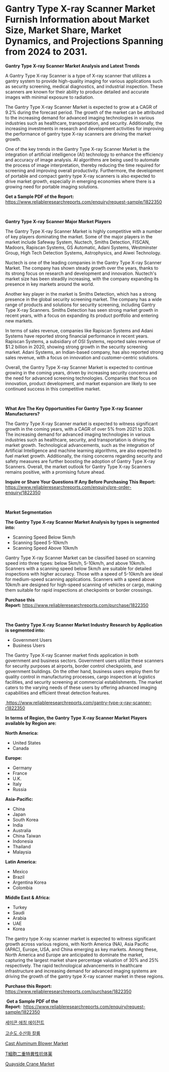 <p><h1>Gantry Type X-ray Scanner Market Furnish Information about Market Size, Market Share, Market Dynamics, and Projections Spanning from 2024 to 2031.</h1></p><p><strong>Gantry Type X-ray Scanner Market Analysis and Latest Trends</strong></p>
<p><p>A Gantry Type X-ray Scanner is a type of X-ray scanner that utilizes a gantry system to provide high-quality imaging for various applications such as security screening, medical diagnostics, and industrial inspection. These scanners are known for their ability to produce detailed and accurate images with minimal exposure to radiation.</p><p>The Gantry Type X-ray Scanner Market is expected to grow at a CAGR of 9.2% during the forecast period. The growth of the market can be attributed to the increasing demand for advanced imaging technologies in various industries such as healthcare, transportation, and security. Additionally, the increasing investments in research and development activities for improving the performance of gantry type X-ray scanners are driving the market growth.</p><p>One of the key trends in the Gantry Type X-ray Scanner Market is the integration of artificial intelligence (AI) technology to enhance the efficiency and accuracy of image analysis. AI algorithms are being used to automate the process of image interpretation, thereby reducing the time required for screening and improving overall productivity. Furthermore, the development of portable and compact gantry type X-ray scanners is also expected to drive market growth, especially in emerging economies where there is a growing need for portable imaging solutions.</p></p>
<p><strong>Get a Sample PDF of the Report:&nbsp;</strong> <a href="https://www.reliableresearchreports.com/enquiry/request-sample/1822350">https://www.reliableresearchreports.com/enquiry/request-sample/1822350</a></p>
<p>&nbsp;</p>
<p><strong>Gantry Type X-ray Scanner Major Market Players</strong></p>
<p><p>The Gantry Type X-ray Scanner Market is highly competitive with a number of key players dominating the market. Some of the major players in the market include Safeway System, Nuctech, Smiths Detection, FISCAN, Madoors, Rapiscan Systems, GS Automatic, Adani Systems, Westminster Group, High Tech Detection Systems, Astrophysics, and Aiwei Technology.</p><p>Nuctech is one of the leading companies in the Gantry Type X-ray Scanner Market. The company has shown steady growth over the years, thanks to its strong focus on research and development and innovation. Nuctech's market size has been steadily increasing, with the company expanding its presence in key markets around the world.</p><p>Another key player in the market is Smiths Detection, which has a strong presence in the global security screening market. The company has a wide range of products and solutions for security screening, including Gantry Type X-ray Scanners. Smiths Detection has seen strong market growth in recent years, with a focus on expanding its product portfolio and entering new markets.</p><p>In terms of sales revenue, companies like Rapiscan Systems and Adani Systems have reported strong financial performance in recent years. Rapiscan Systems, a subsidiary of OSI Systems, reported sales revenue of $1.2 billion in 2020, showing strong growth in the security screening market. Adani Systems, an Indian-based company, has also reported strong sales revenue, with a focus on innovation and customer-centric solutions.</p><p>Overall, the Gantry Type X-ray Scanner Market is expected to continue growing in the coming years, driven by increasing security concerns and the need for advanced screening technologies. Companies that focus on innovation, product development, and market expansion are likely to see continued success in this competitive market.</p></p>
<p>&nbsp;</p>
<p><strong>What Are The Key Opportunities For Gantry Type X-ray Scanner Manufacturers?</strong></p>
<p><p>The Gantry Type X-ray Scanner market is expected to witness significant growth in the coming years, with a CAGR of over 5% from 2021 to 2026. The increasing demand for advanced imaging technologies in various industries such as healthcare, security, and transportation is driving the market growth. Technological advancements, such as the integration of Artificial Intelligence and machine learning algorithms, are also expected to fuel market growth. Additionally, the rising concerns regarding security and safety measures are further boosting the adoption of Gantry Type X-ray Scanners. Overall, the market outlook for Gantry Type X-ray Scanners remains positive, with a promising future ahead.</p></p>
<p><strong>Inquire or Share Your Questions If Any Before Purchasing This Report:</strong> <a href="https://www.reliableresearchreports.com/enquiry/pre-order-enquiry/1822350">https://www.reliableresearchreports.com/enquiry/pre-order-enquiry/1822350</a></p>
<p>&nbsp;</p>
<p><strong>Market Segmentation</strong></p>
<p><strong>The Gantry Type X-ray Scanner Market Analysis by types is segmented into:</strong></p>
<p><ul><li>Scanning Speed Below 5km/h</li><li>Scanning Speed 5-10km/h</li><li>Scanning Speed Above 10km/h</li></ul></p>
<p><p>Gantry Type X-ray Scanner Market can be classified based on scanning speed into three types: below 5km/h, 5-10km/h, and above 10km/h. Scanners with a scanning speed below 5km/h are suitable for detailed inspections with higher accuracy. Those with a speed of 5-10km/h are ideal for medium-speed scanning applications. Scanners with a speed above 10km/h are designed for high-speed scanning of vehicles or cargo, making them suitable for rapid inspections at checkpoints or border crossings.</p></p>
<p><strong>Purchase this Report:&nbsp;</strong><a href="https://www.reliableresearchreports.com/purchase/1822350">https://www.reliableresearchreports.com/purchase/1822350</a></p>
<p>&nbsp;</p>
<p><strong>The Gantry Type X-ray Scanner Market Industry Research by Application is segmented into:</strong></p>
<p><ul><li>Government Users</li><li>Business Users</li></ul></p>
<p><p>The Gantry Type X-ray Scanner market finds application in both government and business sectors. Government users utilize these scanners for security purposes at airports, border control checkpoints, and government buildings. On the other hand, business users employ them for quality control in manufacturing processes, cargo inspection at logistics facilities, and security screening at commercial establishments. The market caters to the varying needs of these users by offering advanced imaging capabilities and efficient threat detection features.</p></p>
<p><a href="https://www.reliableresearchreports.com/gantry-type-x-ray-scanner-r1822350">&nbsp;https://www.reliableresearchreports.com/gantry-type-x-ray-scanner-r1822350</a></p>
<p><strong>In terms of Region, the Gantry Type X-ray Scanner Market Players available by Region are:</strong></p>
<p>
    <p> <strong> North America: </strong>
        <ul>
            <li>United States</li>
            <li>Canada</li>
        </ul>
        </p> 
    <p> <strong> Europe: </strong>
        <ul>
            <li>Germany</li>
            <li>France</li>
            <li>U.K.</li>
            <li>Italy</li>
            <li>Russia</li>
        </ul>
        </p> 
    <p> <strong> Asia-Pacific: </strong>
        <ul>
            <li>China</li>
            <li>Japan</li>
            <li>South Korea</li>
            <li>India</li>
            <li>Australia</li>
            <li>China Taiwan</li>
            <li>Indonesia</li>
            <li>Thailand</li>
            <li>Malaysia</li>
        </ul>
        </p> 
    <p> <strong> Latin America: </strong>
        <ul>
            <li>Mexico</li>
            <li>Brazil</li>
            <li>Argentina Korea</li>
            <li>Colombia</li>
        </ul>
        </p> 
    <p> <strong> Middle East & Africa: </strong>
        <ul>
            <li>Turkey</li>
            <li>Saudi</li>
            <li>Arabia</li>
            <li>UAE</li>
            <li>Korea</li>
        </ul>
    </p>
    </p>
<p><p>The gantry type X-ray scanner market is expected to witness significant growth across various regions, with North America (NA), Asia Pacific (APAC), Europe, USA, and China emerging as key markets. Among these, North America and Europe are anticipated to dominate the market, capturing the largest market share percentage valuation of 30% and 25% respectively. The rapid technological advancements in healthcare infrastructure and increasing demand for advanced imaging systems are driving the growth of the gantry type X-ray scanner market in these regions.</p></p>
<p><strong>Purchase this Report: </strong><a href="https://www.reliableresearchreports.com/purchase/1822350">https://www.reliableresearchreports.com/purchase/1822350</a></p>
<p>&nbsp;<strong>Get a Sample PDF of the Report:&nbsp;&nbsp;</strong><a href="https://www.reliableresearchreports.com/enquiry/request-sample/1822350">https://www.reliableresearchreports.com/enquiry/request-sample/1822350</a></p>
<p><strong></strong></p>
<p><p><a href="https://github.com/AnthonyWratten/Market-Research-Report-List-1/blob/main/3167014175655.md">세미콘 에칭 에이전트</a></p><p><a href="https://github.com/plelbej847484502/Market-Research-Report-List-2/blob/main/3014201175656.md">고순도 수산화 칼륨</a></p><p><a href="https://github.com/zmnbyevx75/Market-Research-Report-List-1/blob/main/cast-aluminum-blower-market.md">Cast Aluminum Blower Market</a></p><p><a href="https://github.com/nxboeu02965442/Market-Research-Report-List-2/blob/main/7011831163224.md">T細胞二重特異性抗体薬</a></p><p><a href="https://github.com/mooaaztarek/Market-Research-Report-List-1/blob/main/quayside-crane-market.md">Quayside Crane Market</a></p></p>